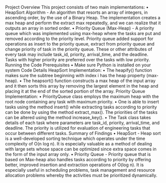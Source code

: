 Project Overview
This project consists of two main implementations:
•	HeapSort Algorithm - An algorithm that resorts an array of integers, in ascending order, by the use of a Binary Heap. The implementation creates a max heap and perform the extract max repeatedly, and we can realize that it outputs an array in sorted order. 
•	Priority Queue (Max-Heap) - A priority queue which was implemented using max-heap where the tasks are put and removed according to the priority level. Priority queue added support for operations as insert to the priority queue, extract from priority queue and change priority of task in the priority queue.
These or other attributes of every task may include task_id, priority, arrival_time, and the deadline. Tasks with higher priority are preferred over the tasks with low priority.
Running the Code
Prerequisites
•	Make sure Python is installed on your system
Code Details
HeapSort Implementation:
•	The heapify() function makes sure the subtree beginning with index i has the heap property (max-heap). 
•	The heapsort() function constructs a max heap of the input array and it then sorts this array by removing the largest element in the heap and placing it at the end of the sorted portion of the array.
Priority Queue Implementation:
•	PriorityQueue class employs the maximum heap with the root node containing any task with maximum priority. 
•	One is able to insert tasks using the method insert() while extracting tasks according to priority can be done by using the method extract_max(). The priorities of the tasks can be altered using the method increase_key(). 
•	The Task class takes details of each task where parameters are task_id, priority, arrival_time, and deadline. The priority is utilized for evaluation of engineering tasks that occur between different tasks.
Summary of Findings
•	HeapSort - Heap sort is a well-developed sorting technique which operates under the time complexity of O(n log n). It is especially valuable as a method of dealing with large sets whose space can be optimized since extra space comes in the form of the input array only. 
•	Priority Queue - Priority queue that is based on Max-heap also handles tasks according to priority by offering better, improved insertion and extraction operations of O(log n). It is especially useful in scheduling problems, task management and resource allocation problems whereby the activities must be prioritized dynamically.
